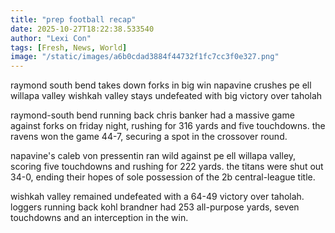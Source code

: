 ```yaml
---
title: "prep football recap"
date: 2025-10-27T18:22:38.533540
author: "Lexi Con"
tags: [Fresh, News, World]
image: "/static/images/a6b0cdad3884f44732f1fc7cc3f0e327.png"
---
```


raymond south bend takes down forks in big win
napavine crushes pe ell willapa valley 
wishkah valley stays undefeated with big victory over taholah 

raymond-south bend running back chris banker had a massive game against forks on friday night, rushing for 316 yards and five touchdowns. the ravens won the game 44-7, securing a spot in the crossover round.

napavine's caleb von pressentin ran wild against pe ell willapa valley, scoring five touchdowns and rushing for 222 yards. the titans were shut out 34-0, ending their hopes of sole possession of the 2b central-league title.

wishkah valley remained undefeated with a 64-49 victory over taholah. loggers running back kohl brandner had 253 all-purpose yards, seven touchdowns and an interception in the win.